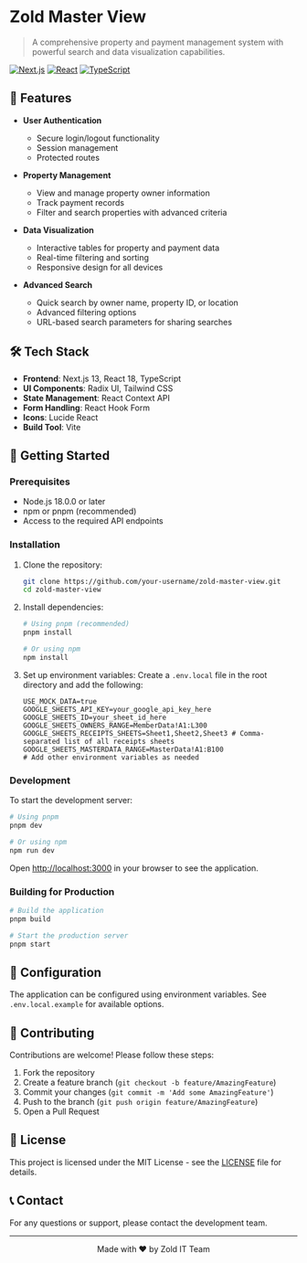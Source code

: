 # Zold Master View

> A comprehensive property and payment management system with powerful search and data visualization capabilities.

[![Next.js](https://img.shields.io/badge/Next.js-13.5.1-black?style=flat-square&logo=next.js)](https://nextjs.org/)
[![React](https://img.shields.io/badge/React-18.2.0-61DAFB?style=flat-square&logo=react)](https://reactjs.org/)
[![TypeScript](https://img.shields.io/badge/TypeScript-5.2.2-3178C6?style=flat-square&logo=typescript)](https://www.typescriptlang.org/)

## 🚀 Features

- **User Authentication**
  - Secure login/logout functionality
  - Session management
  - Protected routes

- **Property Management**
  - View and manage property owner information
  - Track payment records
  - Filter and search properties with advanced criteria

- **Data Visualization**
  - Interactive tables for property and payment data
  - Real-time filtering and sorting
  - Responsive design for all devices

- **Advanced Search**
  - Quick search by owner name, property ID, or location
  - Advanced filtering options
  - URL-based search parameters for sharing searches

## 🛠️ Tech Stack

- **Frontend**: Next.js 13, React 18, TypeScript
- **UI Components**: Radix UI, Tailwind CSS
- **State Management**: React Context API
- **Form Handling**: React Hook Form
- **Icons**: Lucide React
- **Build Tool**: Vite

## 🚀 Getting Started

### Prerequisites

- Node.js 18.0.0 or later
- npm or pnpm (recommended)
- Access to the required API endpoints

### Installation

1. Clone the repository:
   ```bash
   git clone https://github.com/your-username/zold-master-view.git
   cd zold-master-view
   ```

2. Install dependencies:
   ```bash
   # Using pnpm (recommended)
   pnpm install
   
   # Or using npm
   npm install
   ```

3. Set up environment variables:
   Create a `.env.local` file in the root directory and add the following:
   ```env
   USE_MOCK_DATA=true
   GOOGLE_SHEETS_API_KEY=your_google_api_key_here
   GOOGLE_SHEETS_ID=your_sheet_id_here
   GOOGLE_SHEETS_OWNERS_RANGE=MemberData!A1:L300
   GOOGLE_SHEETS_RECEIPTS_SHEETS=Sheet1,Sheet2,Sheet3 # Comma-separated list of all receipts sheets
   GOOGLE_SHEETS_MASTERDATA_RANGE=MasterData!A1:B100
   # Add other environment variables as needed
   ```

### Development

To start the development server:

```bash
# Using pnpm
pnpm dev

# Or using npm
npm run dev
```

Open [http://localhost:3000](http://localhost:3000) in your browser to see the application.

### Building for Production

```bash
# Build the application
pnpm build

# Start the production server
pnpm start
```

## 🔧 Configuration

The application can be configured using environment variables. See `.env.local.example` for available options.

## 🤝 Contributing

Contributions are welcome! Please follow these steps:

1. Fork the repository
2. Create a feature branch (`git checkout -b feature/AmazingFeature`)
3. Commit your changes (`git commit -m 'Add some AmazingFeature'`)
4. Push to the branch (`git push origin feature/AmazingFeature`)
5. Open a Pull Request

## 📄 License

This project is licensed under the MIT License - see the [LICENSE](LICENSE) file for details.

## 📞 Contact

For any questions or support, please contact the development team.

---

<div align="center">
  Made with ❤️ by Zold IT Team
</div>
